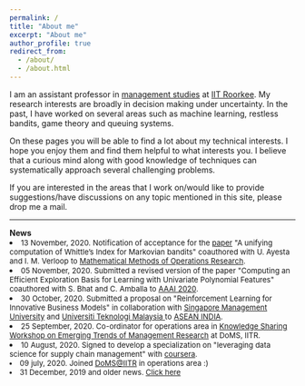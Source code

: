 ```yaml
---
permalink: /
title: "About me"
excerpt: "About me"
author_profile: true
redirect_from: 
  - /about/
  - /about.html
---
```

    
    
 <p>I am an assistant professor in <a href = "https://www.iitr.ac.in/departments/DM/" target="_blank">management studies</a>  at <a href = "https://www.iitr.ac.in/" target="_blank">IIT Roorkee</a>. My research interests are broadly in decision making under uncertainty. In the past, I have worked on several areas such as machine learning, restless bandits, game theory and queuing systems. </p>

<p>On these pages you will be able to find a lot about my technical interests. I hope you enjoy them and find them helpful to what interests you. I believe that a curious mind along with good knowledge of techniques can systematically approach several challenging problems. </p> 

<p>If you are interested in the areas that I work on/would like to provide suggestions/have discussions on any topic mentioned in this site, please drop me  a mail.</p>

<hr>
<b>News</b>

<li> <font size="2">13 November, 2020. Notification of acceptance for the <a href = "https://link.springer.com/article/10.1007/s00186-020-00731-9" target="_blank">paper</a> "A unifying computation of Whittle’s Index for Markovian bandits" coauthored with U. Ayesta and I. M. Verloop to <a href = "https://www.springer.com/mathematics/journal/186" target="_blank">Mathematical Methods of Operations Research</a>.</font></li>

<li> <font size="2">05 November, 2020. Submitted a revised version of the paper "Computing an Efficient Exploration Basis for Learning with Univariate Polynomial Features" coauthored with S. Bhat and C. Amballa to <a href = "https://aaai.org/Conferences/AAAI-20/" target="_blank">AAAI 2020</a>.</font></li>


<li> <font size="2">30 October, 2020. Submitted a proposal on "Reinforcement Learning for Innovative Business Models" in collaboration with <a href = "
https://www.smu.edu.sg/" target="_blank">Singapore Management University</a> and <a href = "
https://www.smu.edu.sg/" target="_blank">Universiti Teknologi Malaysia
</a> to <a href = "https://aistic.gov.in/ASEAN/aistdfCollaborative" target="_blank">ASEAN INDIA</a>.</font></li>


<li> <font size="2">25 September, 2020. Co-ordinator for operations area in <a href = "https://sites.google.com/view/etmr2020/home" target="_blank">Knowledge Sharing Workshop on Emerging Trends of Management Research</a> at DoMS, IITR. 



<li> <font size="2">10 August, 2020. Signed to develop a specialization on "leveraging data science for supply chain management" with <a href = "https://www.coursera.org/" target="_blank">coursera</a>.</font></li>


<li> <font size="2">09 july, 2020. Joined <a href = "https://ms.iitr.ac.in/" target="_blank">DoMS@IITR</a> in operations area :) </font></li>

<li> <font size="2">31 December, 2019 and older news. <a href="/markdown/oldnews.html">Click here</a></font></li>

